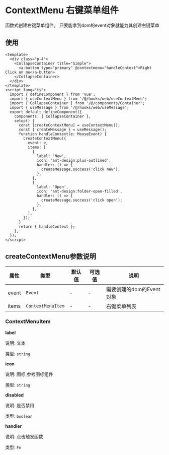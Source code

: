# ContextMenu 右键菜单组件

函数式创建右键菜单组件。 只要能拿到dom的event对象就能为其创建右键菜单

## 使用

```vue
<template>
  <div class="p-4">
    <CollapseContainer title="Simple">
      <a-button type="primary" @contextmenu="handleContext">Right Click on me</a-button>
    </CollapseContainer>
  </div>
</template>
<script lang="ts">
  import { defineComponent } from 'vue';
  import { useContextMenu } from '/@/hooks/web/useContextMenu';
  import { CollapseContainer } from '/@/components/Container';
  import { useMessage } from '/@/hooks/web/useMessage';
  export default defineComponent({
    components: { CollapseContainer },
    setup() {
      const [createContextMenu] = useContextMenu();
      const { createMessage } = useMessage();
      function handleContext(e: MouseEvent) {
        createContextMenu({
          event: e,
          items: [
            {
              label: 'New',
              icon: 'ant-design:plus-outlined',
              handler: () => {
                createMessage.success('click new');
              },
            },
            {
              label: 'Open',
              icon: 'ant-design:folder-open-filled',
              handler: () => {
                createMessage.success('click open');
              },
            },
          ],
        });
      }
      return { handleContext };
    },
  });
</script>
```

## createContextMenu参数说明

| 属性 | 类型 | 默认值 | 可选值 | 说明 |
| --- | --- | --- | --- | --- |
| event | `Event` | - | - | 需要创建的dom的Event对象 |
| items | `ContextMenuItem` | - | - | 右键菜单列表 |

### ContextMenuItem

**label**

说明: 文本

类型: `string`

**icon**

说明: 图标,参考图标组件

类型: `string`


**disabled**

说明: 是否禁用

类型: `boolean`

**handler**

说明: 点击触发函数

类型: `Fn`
